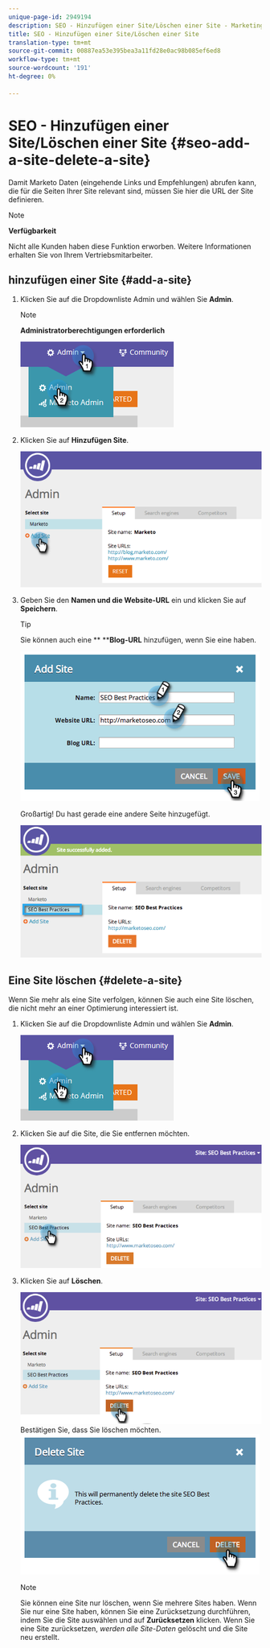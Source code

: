 ```yaml
---
unique-page-id: 2949194
description: SEO - Hinzufügen einer Site/Löschen einer Site - Marketing Docs - Produktdokumentation
title: SEO - Hinzufügen einer Site/Löschen einer Site
translation-type: tm+mt
source-git-commit: 00887ea53e395bea3a11fd28e0ac98b085ef6ed8
workflow-type: tm+mt
source-wordcount: '191'
ht-degree: 0%

---
```



# SEO - Hinzufügen einer Site/Löschen einer Site {#seo-add-a-site-delete-a-site}

Damit Marketo Daten (eingehende Links und Empfehlungen) abrufen kann, die für die Seiten Ihrer Site relevant sind, müssen Sie hier die URL der Site definieren.

>[!NOTE]
>
>**Verfügbarkeit**
>
>Nicht alle Kunden haben diese Funktion erworben. Weitere Informationen erhalten Sie von Ihrem Vertriebsmitarbeiter.

## hinzufügen einer Site {#add-a-site}

1. Klicken Sie auf die Dropdownliste Admin und wählen Sie **Admin**.

   >[!NOTE]
   >
   >**Administratorberechtigungen erforderlich**

   ![](assets/one.png)

1. Klicken Sie auf **Hinzufügen Site**.

   ![](assets/two.png)

1. Geben Sie den **Namen und die Website-URL** ein und klicken Sie auf **Speichern**.

   >[!TIP]
   >
   >Sie können auch eine ** ****Blog-URL** hinzufügen, wenn Sie eine haben.

   ![](assets/image2014-9-17-21-3a19-3a51.png)

   Großartig! Du hast gerade eine andere Seite hinzugefügt.

   ![](assets/four.png)

## Eine Site löschen {#delete-a-site}

Wenn Sie mehr als eine Site verfolgen, können Sie auch eine Site löschen, die nicht mehr an einer Optimierung interessiert ist.

1. Klicken Sie auf die Dropdownliste Admin und wählen Sie **Admin**.

   ![](assets/one.png)

1. Klicken Sie auf die Site, die Sie entfernen möchten.

   ![](assets/six.png)

1. Klicken Sie auf **Löschen**.

   ![](assets/seven.png)
Bestätigen Sie, dass Sie löschen möchten.
   ![](assets/image2014-9-17-21-3a21-3a22.png)

   >[!NOTE]
   >
   >Sie können eine Site nur löschen, wenn Sie mehrere Sites haben. Wenn Sie nur eine Site haben, können Sie eine Zurücksetzung durchführen, indem Sie die Site auswählen und auf **Zurücksetzen** klicken. Wenn Sie eine Site zurücksetzen, *werden alle Site-Daten* gelöscht und die Site neu erstellt.

